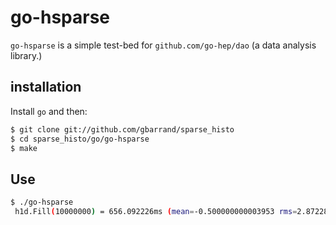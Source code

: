 go-hsparse
==========

`go-hsparse` is a simple test-bed for `github.com/go-hep/dao` (a data
analysis library.)

## installation

Install `go` and then:

```sh
$ git clone git://github.com/gbarrand/sparse_histo
$ cd sparse_histo/go/go-hsparse
$ make
```

## Use

```sh
$ ./go-hsparse
 h1d.Fill(10000000) = 656.092226ms (mean=-0.500000000003953 rms=2.8722813232916278)
```
